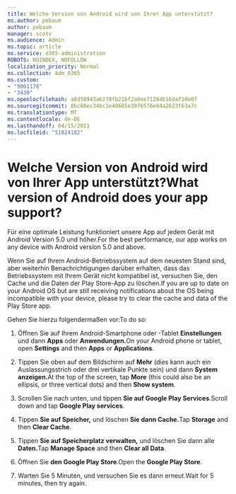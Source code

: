 ```yaml
---
title: Welche Version von Android wird von Ihrer App unterstützt?
ms.author: pebaum
author: pebaum
manager: scotv
ms.audience: Admin
ms.topic: article
ms.service: o365-administration
ROBOTS: NOINDEX, NOFOLLOW
localization_priority: Normal
ms.collection: Adm_O365
ms.custom:
- "9001178"
- "3430"
ms.openlocfilehash: a8d58943a6278fb21bf2a0ee71284b16daf10e0f
ms.sourcegitcommit: 8bc60ec34bc1e40685e3976576e04a2623f63a7c
ms.translationtype: MT
ms.contentlocale: de-DE
ms.lasthandoff: 04/15/2021
ms.locfileid: "51824182"
---
```

# <a name="what-version-of-android-does-your-app-support"></a><span data-ttu-id="a4374-102">Welche Version von Android wird von Ihrer App unterstützt?</span><span class="sxs-lookup"><span data-stu-id="a4374-102">What version of Android does your app support?</span></span>

<span data-ttu-id="a4374-103">Für eine optimale Leistung funktioniert unsere App auf jedem Gerät mit Android Version 5.0 und höher.</span><span class="sxs-lookup"><span data-stu-id="a4374-103">For the best performance, our app works on any device with Android version 5.0 and above.</span></span>

<span data-ttu-id="a4374-104">Wenn Sie auf Ihrem Android-Betriebssystem auf dem neuesten Stand sind, aber weiterhin Benachrichtigungen darüber erhalten, dass das Betriebssystem mit Ihrem Gerät nicht kompatibel ist, versuchen Sie, den Cache und die Daten der Play Store-App zu löschen.</span><span class="sxs-lookup"><span data-stu-id="a4374-104">If you are up to date on your Android OS but are still receiving notifications about the OS being incompatible with your device, please try to clear the cache and data of the Play Store app.</span></span>

<span data-ttu-id="a4374-105">Gehen Sie hierzu folgendermaßen vor:</span><span class="sxs-lookup"><span data-stu-id="a4374-105">To do so:</span></span> 

1. <span data-ttu-id="a4374-106">Öffnen Sie auf Ihrem Android-Smartphone oder -Tablet **Einstellungen** und dann **Apps** oder **Anwendungen.**</span><span class="sxs-lookup"><span data-stu-id="a4374-106">On your Android phone or tablet, open **Settings** and then **Apps** or **Applications**.</span></span>

2. <span data-ttu-id="a4374-107">Tippen Sie oben auf dem Bildschirm auf **Mehr** (dies kann auch ein Auslassungsstrich oder drei vertikale Punkte sein) und dann **System anzeigen.**</span><span class="sxs-lookup"><span data-stu-id="a4374-107">At the top of the screen, tap **More** (this could also be an ellipsis, or three vertical dots) and then **Show system**.</span></span> 

3. <span data-ttu-id="a4374-108">Scrollen Sie nach unten, und tippen **Sie auf Google Play Services**.</span><span class="sxs-lookup"><span data-stu-id="a4374-108">Scroll down and tap **Google Play services**.</span></span> 

4. <span data-ttu-id="a4374-109">Tippen **Sie auf Speicher,** und löschen **Sie dann Cache.**</span><span class="sxs-lookup"><span data-stu-id="a4374-109">Tap **Storage** and then **Clear Cache**.</span></span> 

5. <span data-ttu-id="a4374-110">Tippen **Sie auf Speicherplatz verwalten,** und löschen Sie dann alle **Daten.**</span><span class="sxs-lookup"><span data-stu-id="a4374-110">Tap **Manage Space** and then **Clear all Data**.</span></span> 

6. <span data-ttu-id="a4374-111">Öffnen Sie **den Google Play Store**.</span><span class="sxs-lookup"><span data-stu-id="a4374-111">Open the **Google Play Store**.</span></span> 

7. <span data-ttu-id="a4374-112">Warten Sie 5 Minuten, und versuchen Sie es dann erneut.</span><span class="sxs-lookup"><span data-stu-id="a4374-112">Wait for 5 minutes, then try again.</span></span> 